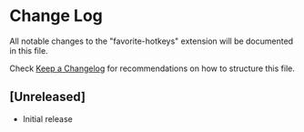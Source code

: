 # Change Log

All notable changes to the "favorite-hotkeys" extension will be documented in this file.

Check [Keep a Changelog](http://keepachangelog.com/) for recommendations on how to structure this file.

## [Unreleased]

- Initial release
